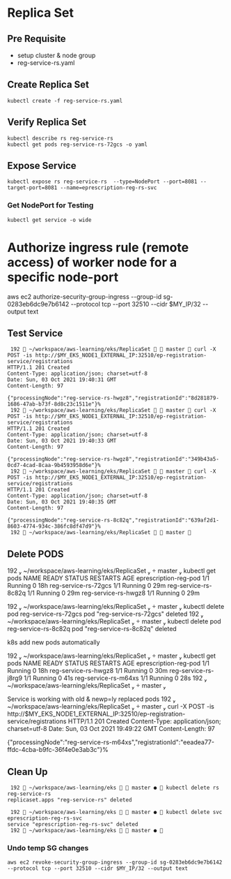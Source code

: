 # Replica Set
## Pre Requisite
- setup cluster & node group
- reg-service-rs.yaml
## Create Replica Set
```
kubectl create -f reg-service-rs.yaml
```
## Verify Replica Set
```
kubectl describe rs reg-service-rs
kubectl get pods reg-service-rs-72gcs -o yaml
```
## Expose Service
```
kubectl expose rs reg-service-rs  --type=NodePort --port=8081 --target-port=8081 --name=eprescription-reg-rs-svc

```
### Get NodePort for Testing
```
kubectl get service -o wide
```

# Authorize ingress rule (remote access) of worker node for a specific node-port
aws ec2 authorize-security-group-ingress --group-id sg-0283eb6dc9e7b6142 --protocol tcp --port 32510 --cidr $MY_IP/32 --output text

## Test Service
```
 192  ~/workspace/aws-learning/eks/ReplicaSet   master  curl -X POST -is http://$MY_EKS_NODE1_EXTERNAL_IP:32510/ep-registration-service/registrations
HTTP/1.1 201 Created
Content-Type: application/json; charset=utf-8
Date: Sun, 03 Oct 2021 19:40:31 GMT
Content-Length: 97

{"processingNode":"reg-service-rs-hwgz8","registrationId":"8d281879-1686-47ab-b73f-8d8c23c1511e"}%
 192  ~/workspace/aws-learning/eks/ReplicaSet   master  curl -X POST -is http://$MY_EKS_NODE1_EXTERNAL_IP:32510/ep-registration-service/registrations
HTTP/1.1 201 Created
Content-Type: application/json; charset=utf-8
Date: Sun, 03 Oct 2021 19:40:33 GMT
Content-Length: 97

{"processingNode":"reg-service-rs-hwgz8","registrationId":"349b43a5-0cd7-4cad-8caa-9b4593958d6e"}%
 192  ~/workspace/aws-learning/eks/ReplicaSet   master  curl -X POST -is http://$MY_EKS_NODE1_EXTERNAL_IP:32510/ep-registration-service/registrations
HTTP/1.1 201 Created
Content-Type: application/json; charset=utf-8
Date: Sun, 03 Oct 2021 19:40:35 GMT
Content-Length: 97

{"processingNode":"reg-service-rs-8c82q","registrationId":"639af2d1-8603-4774-934c-386fc8df47d9"}%
 192  ~/workspace/aws-learning/eks/ReplicaSet   master 
```
## Delete PODS
 192  ~/workspace/aws-learning/eks/ReplicaSet   master  kubectl get pods
NAME                    READY   STATUS    RESTARTS   AGE
eprescription-reg-pod   1/1     Running   0          18h
reg-service-rs-72gcs    1/1     Running   0          29m
reg-service-rs-8c82q    1/1     Running   0          29m
reg-service-rs-hwgz8    1/1     Running   0          29m

 192  ~/workspace/aws-learning/eks/ReplicaSet   master  kubectl delete pod reg-service-rs-72gcs
pod "reg-service-rs-72gcs" deleted
 192  ~/workspace/aws-learning/eks/ReplicaSet   master  kubectl delete pod reg-service-rs-8c82q
pod "reg-service-rs-8c82q" deleted

k8s add new pods automatically 

 192  ~/workspace/aws-learning/eks/ReplicaSet   master  kubectl get pods
NAME                    READY   STATUS    RESTARTS   AGE
eprescription-reg-pod   1/1     Running   0          18h
reg-service-rs-hwgz8    1/1     Running   0          30m
reg-service-rs-j8rg9    1/1     Running   0          41s
reg-service-rs-m64xs    1/1     Running   0          28s
 192  ~/workspace/aws-learning/eks/ReplicaSet   master 

 Service is working with old & newp=ly replaced pods 
  192  ~/workspace/aws-learning/eks/ReplicaSet   master  curl -X POST -is http://$MY_EKS_NODE1_EXTERNAL_IP:32510/ep-registration-service/registrations
HTTP/1.1 201 Created
Content-Type: application/json; charset=utf-8
Date: Sun, 03 Oct 2021 19:49:22 GMT
Content-Length: 97

{"processingNode":"reg-service-rs-m64xs","registrationId":"eeadea77-ffdc-4cba-b9fc-36f4e0e3ab3c"}%
## Clean Up
```
 192  ~/workspace/aws-learning/eks   master ●  kubectl delete rs reg-service-rs
replicaset.apps "reg-service-rs" deleted

 192  ~/workspace/aws-learning/eks   master ●  kubectl delete svc eprescription-reg-rs-svc
service "eprescription-reg-rs-svc" deleted
 192  ~/workspace/aws-learning/eks   master ● 
```
### Undo temp SG changes 
```
aws ec2 revoke-security-group-ingress --group-id sg-0283eb6dc9e7b6142 --protocol tcp --port 32510 --cidr $MY_IP/32 --output text
```

